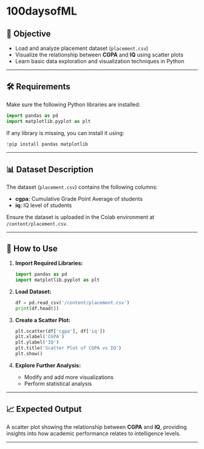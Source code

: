 # 100daysofML
## 🚀 **Objective**

- Load and analyze placement dataset (`placement.csv`)  
- Visualize the relationship between **CGPA** and **IQ** using scatter plots  
- Learn basic data exploration and visualization techniques in Python  

---

## 🛠️ **Requirements**

Make sure the following Python libraries are installed:

```python
import pandas as pd
import matplotlib.pyplot as plt
```

If any library is missing, you can install it using:

```python
!pip install pandas matplotlib
```

---

## 📊 **Dataset Description**

The dataset (`placement.csv`) contains the following columns:
- **cgpa:** Cumulative Grade Point Average of students  
- **iq:** IQ level of students  

Ensure the dataset is uploaded in the Colab environment at `/content/placement.csv`.

---

## 📝 **How to Use**

1. **Import Required Libraries:**  
   ```python
   import pandas as pd
   import matplotlib.pyplot as plt
   ```

2. **Load Dataset:**  
   ```python
   df = pd.read_csv('/content/placement.csv')
   print(df.head())
   ```

3. **Create a Scatter Plot:**  
   ```python
   plt.scatter(df['cgpa'], df['iq'])
   plt.xlabel('CGPA')
   plt.ylabel('IQ')
   plt.title('Scatter Plot of CGPA vs IQ')
   plt.show()
   ```

4. **Explore Further Analysis:**  
   - Modify and add more visualizations  
   - Perform statistical analysis  

---

## 📈 **Expected Output**

A scatter plot showing the relationship between **CGPA** and **IQ**, providing insights into how academic performance relates to intelligence levels.

---
